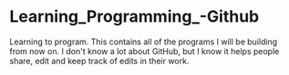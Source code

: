 # Learning_Programming_-Github
Learning to program. This contains all of the programs I will be building from now on.
I don't know a lot about GitHub, but I know it helps people share, edit and keep track of edits in their work.
